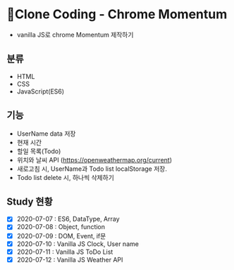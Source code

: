 # :memo:Clone Coding - Chrome Momentum

- vanilla JS로 chrome Momentum 제작하기

## 분류

- HTML
- CSS
- JavaScript(ES6)

## 기능

- UserName data 저장
- 현재 시간
- 할일 목록(Todo)
- 위치와 날씨 API (https://openweathermap.org/current)
- 새로고침 시, UserName과 Todo list localStorage 저장.
- Todo list delete 시, 하나씩 삭제하기

## Study 현황

- [x] 2020-07-07 : ES6, DataType, Array
- [x] 2020-07-08 : Object, function
- [x] 2020-07-09 : DOM, Event, if문
- [x] 2020-07-10 : Vanilla JS Clock, User name
- [x] 2020-07-11 : Vanilla JS ToDo List
- [x] 2020-07-12 : Vanilla JS Weather API
